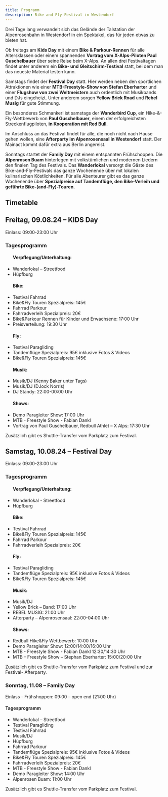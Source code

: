 ```yaml
---
title: Programm
description: Bike and Fly Festival in Westendorf
---
```


Drei Tage lang verwandelt sich das Gelände der Talstation der Alpenrosenbahn in Westendorf in ein Spektakel, das für jeden etwas zu bieten hat.

Ob freitags am **Kids Day** mit einem **Bike & Parkour-Rennen** für alle Altersklassen oder einem spannenden **Vortrag vom X-Alps-Piloten Paul Guschelbauer** über seine Reise beim X-Alps. An allen drei Festivaltagen findet unter anderem ein **Bike- und Gleitschirm-Testival** statt, bei dem man das neueste Material testen kann.

Samstags findet der **Festival Day** statt. Hier werden neben den sportlichen Attraktionen wie einer **MTB-Freestyle-Show von Stefan Eberharter** und einer **Flugshow von zwei Weltmeistern** auch ordentlich mit Musikbands und DJs eingeheizt. Unter anderem sorgen **Yellow Brick Road** und **Rebel Musig** für gute Stimmung.

Ein besonderes Schmankerl ist samstags der **Wanderbird Cup**, ein Hike-&-Fly-Wettbewerb von **Paul Guschelbauer**, einem der erfolgreichsten Streckenflugpiloten, **in Kooperation mit Red Bull**.

Im Anschluss an das Festival findet für alle, die noch nicht nach Hause gehen wollen, eine **Afterparty im Alpenrosensaal in Westendorf** statt. Der Mainact kommt dafür extra aus Berlin angereist.

Sonntags startet der **Family Day** mit einem entspannten Frühschoppen. Die **Alpenrosen Buam** hinterlegen mit volkstümlichen und modernen Liedern den finalen Tag des Festivals. Das **Wanderlokal** versorgt die Gäste des Bike-and-Fly-Festivals das ganze Wochenende über mit lokalen kulinarischen Köstlichkeiten. Für alle Abenteurer gibt es das ganze Wochenende über **Spezialpreise auf Tandemflüge, den Bike-Verleih und geführte Bike-(and-Fly)-Touren.**

## Timetable

<div class="grid md:grid-cols-3 gap-4 mb-10">
  <div class="bg-[#c2deba] shadow-md rounded-lg p-4">
    <h2>Freitag, 09.08.24 – KIDS Day</h2>
    <p>Einlass: 09:00-23:00 Uhr</p>
    <h3>Tagesprogramm</h3>
    <ul>
      <h4>Verpflegung/Unterhaltung:</h4>
      <li>Wanderlokal – Streetfood</li>
      <li>Hüpfburg</li>
      <h4>Bike:</h4>
      <li>Testival Fahrrad</li>
      <li>Bike&Fly Touren Spezialpreis: 145€</li>
      <li>Fahrrad Parkour</li>
      <li>Fahrradverleih Spezialpreis: 20€</li>
      <li>Bike&Parkour Rennen für Kinder und Erwachsene: 17:00 Uhr</li>
      <li>Preisverteilung: 19:30 Uhr</li>
      <h4>Fly:</h4>
      <li>Testival Paragliding</li>
      <li>Tandemflüge Spezialpreis: 95€ inklusive Fotos & Videos</li>
      <li>Bike&Fly Touren Spezialpreis: 145€</li>
      <h4>Musik:</h4>
      <li>Musik/DJ (Kenny Baker unter Tags)</li>
      <li>Musik/DJ (DJock Norris)</li>
      <li>DJ Standy: 22:00-00:00 Uhr</li>
      <h4>Shows:</h4>
      <li>Demo Paragleiter Show: 17:00 Uhr</li>
      <li>MTB - Freestyle Show - Fabian Dankl</li>
      <li>Vortrag von Paul Guschelbauer, Redbull Athlet – X Alps: 17:30 Uhr</li>
    </ul>
    <p>Zusätzlich gibt es Shuttle-Transfer vom Parkplatz zum Festival.</p>
  </div>
  <div class="bg-[#b0def1] shadow-md rounded-lg p-4">
    <h2>Samstag, 10.08.24 – Festival Day</h2>
    <p>Einlass: 09:00-23:00 Uhr</p>
    <h3>Tagesprogramm</h3>
    <ul>
      <h4>Verpflegung/Unterhaltung:</h4>
      <li>Wanderlokal - Streetfood</li>
      <li>Hüpfburg</li>
      <h4>Bike:</h4>
      <li>Testival Fahrrad</li>
      <li>Bike&Fly Touren Spezialpreis: 145€</li>
      <li>Fahrrad Parkour</li>
      <li>Fahrradverleih Spezialpreis: 20€</li>
      <h4>Fly:</h4>
      <li>Testival Paragliding</li>
      <li>Tandemflüge Spezialpreis: 95€ inklusive Fotos & Videos</li>
      <li>Bike&Fly Touren Spezialpreis: 145€</li>
      <h4>Musik:</h4>
      <li>Musik/DJ</li>
      <li>Yellow Brick – Band: 17:00 Uhr</li>
      <li>REBEL MUSIG: 21:00 Uhr</li>
      <li>Afterparty – Alpenrosensaal: 22:00-04:00 Uhr</li>
      <h4>Shows:</h4>
      <li>Redbull Hike&Fly Wettbewerb: 10:00 Uhr</li>
      <li>Demo Paragleiter Show: 12:00/14:00/16:00 Uhr</li>
      <li>MTB - Freestyle Show - Fabian Dankl 12:30/14:30 Uhr</li>
      <li>MTB – Freestyle Show – Stephan Eberharter: 15:00/20:00 Uhr</li>
      </ul>
    <p>Zusätzlich gibt es Shuttle-Transfer vom Parkplatz zum Festival und zur Festival- Afterparty.</p>
  </div>
  <div class="bg-[#c2deba] shadow-md rounded-lg p-4">
    <h3>Sonntag, 11.08 – Family Day</h3>
    <p>Einlass - Frühshoppen: 09:00 – open end (21:00 Uhr)</p>
    <h4>Tagesprogramm</h4>
    <ul>
      <li>Wanderlokal – Streetfood</li>
      <li>Testival Paragliding</li>
      <li>Testival Fahrrad</li>
      <li>Musik/DJ</li>
      <li>Hüpfburg</li>
      <li>Fahrrad Parkour</li>
      <li>Tandemflüge Spezialpreis: 95€ inklusive Fotos & Videos</li>
      <li>Bike&Fly Touren Spezialpreis: 145€</li>
      <li>Fahrradverleih Spezialpreis: 20€</li>
      <li>MTB - Freestyle Show - Fabian Dankl</li>
      <li>Demo Paragleiter Show: 14:00 Uhr</li>
      <li>Alpenrosen Buam: 11:00 Uhr</li>
    </ul>
    <p>Zusätzlich gibt es Shuttle-Transfer vom Parkplatz zum Festival.</p>
  </div>
</div>


<ContentImageGallery path="/media/programm/gallerie/"/>
